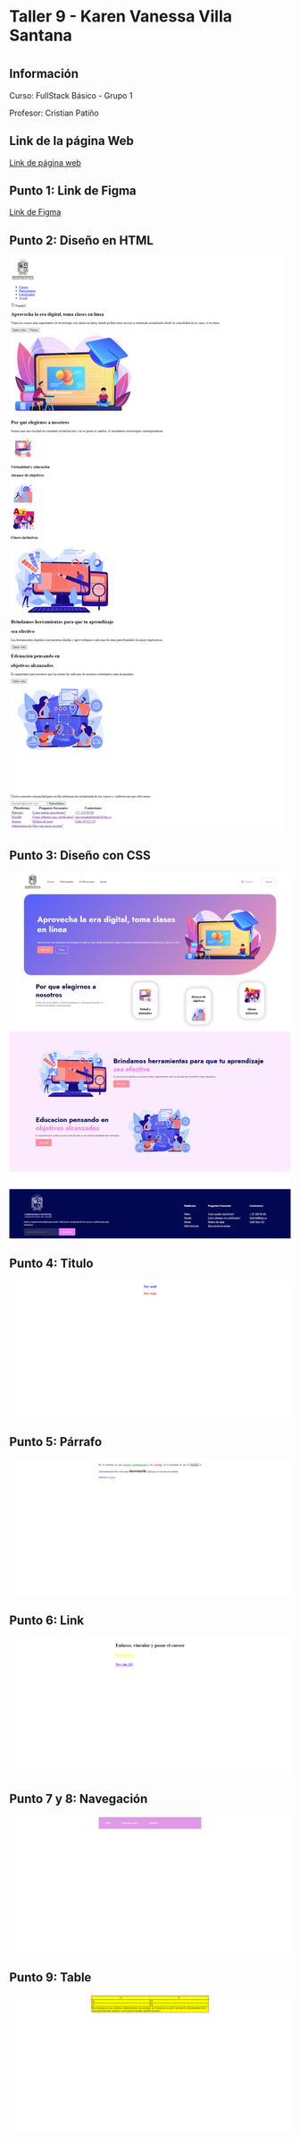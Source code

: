 <h1>Taller 9 - Karen Vanessa Villa Santana<h1>

<h2>Información</h2>
<p>Curso: FullStack Básico - Grupo 1</p>
<p>Profesor: Cristian Patiño</p>

<h2>Link de la página Web</h2>
<a href="https://karennefta23.github.io/taller-9-full-stack/">Link de página web</a>

<h2>Punto 1: Link de Figma</h2>
<a href="https://www.figma.com/file/EA9jKtusQIyGawM7yaUcGd/Karen-Vanessa-Villa-Santana?type=design&node-id=5%3A2&mode=design&t=8FNx8HXCGI9oIlkD-1">Link de Figma</a>

<h2>Punto 2: Diseño en HTML</h2>
<img src="/public/images/punto-2.png" alt="punto2">

<h2>Punto 3: Diseño con CSS</h2>
<img src="/public/images/punto-3.png" alt="punto3">

<h2>Punto 4: Titulo</h2> 
<img src="/public/images/punto-4.png" alt="punto4">

<h2>Punto 5: Párrafo</h2>
<img src="/public/images/punto-5.png" alt="punto5">

<h2>Punto 6: Link</h2>
<img src="/public/images/punto-6.png" alt="punto6">

<h2>Punto 7 y 8: Navegación</h2>
<img src="/public/images/punto-7y8.png" alt="punto-7y8">

<h2>Punto 9: Table</h2>
<img src="/public/images/punto-9.png" alt="punto-9">